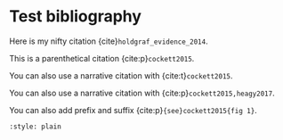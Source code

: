 
# Test bibliography

Here is my nifty citation {cite}`holdgraf_evidence_2014`.


This is a parenthetical citation {cite:p}`cockett2015`.

You can also use a narrative citation with {cite:t}`cockett2015`.

You can also use a narrative citation with {cite:p}`cockett2015,heagy2017`.

You can also add prefix and suffix {cite:p}`{see}cockett2015{fig 1}`.

```{bibliography}
:style: plain
```
